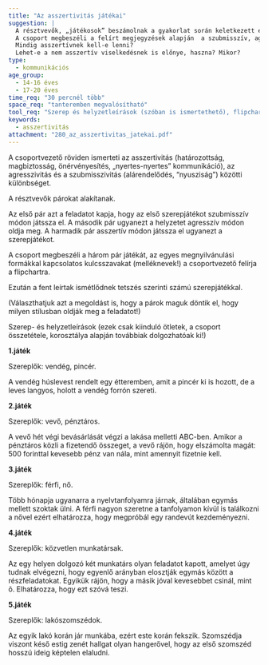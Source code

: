 ```yaml
---
title: "Az asszertivitás játékai"
suggestion: | 
  A résztvevők, „játékosok” beszámolnak a gyakorlat során keletkezett érzéseikről, arról, hogyan élték meg a három különböző viselkedési stílust.
  A csoport megbeszéli a felírt megjegyzések alapján  a szubmisszív, agresszív és asszertív viselkedés nem verbális elemei közti különbségeket.
  Mindig asszertívnek kell-e lenni?
  Lehet-e a nem asszertív viselkedésnek is előnye, haszna? Mikor?
type:
  - kommunikációs
age_group:
  - 14-16 éves
  - 17-20 éves
time_req: "30 percnél több"
space_req: "tanteremben megvalósítható"
tool_req: "Szerep és helyzetleírások (szóban is ismertethető), flipchart, tollak."
keywords: 
  - asszertivitás
attachment: "280_az_asszertivitas_jatekai.pdf"
---
```


A csoportvezető röviden ismerteti az asszertivitás (határozottság, magbiztosság, önérvényesítés, „nyertes-nyertes” kommunikáció), az agresszivitás és a szubmisszivitás (alárendelődés, “nyusziság”) közötti különbséget.

A résztvevők párokat alakítanak.

Az első pár azt a feladatot kapja, hogy az első szerepjátékot szubmisszív módon játssza el. A második pár ugyanezt a helyzetet agresszív módon oldja meg. A harmadik pár asszertív módon játssza el ugyanezt a szerepjátékot.

A csoport megbeszéli a három pár játékát, az egyes megnyilvánulási formákkal kapcsolatos kulcsszavakat (melléknevek!) a csoportvezető felírja a flipchartra.

Ezután a fent leírtak ismétlődnek tetszés szerinti számú szerepjátékkal.

(Választhatjuk azt a megoldást is, hogy a párok maguk döntik el, hogy milyen stílusban oldják meg a feladatot!)

Szerep- és helyzetleírások (ezek csak kiinduló ötletek, a csoport összetétele, korosztálya alapján továbbiak dolgozhatóak ki!)

**1.játék**

Szereplők: vendég, pincér.

A vendég húslevest rendelt egy étteremben, amit a pincér ki is hozott, de a leves langyos, holott a vendég forrón szereti.

**2.játék**

Szereplők: vevő, pénztáros.

A vevő hét végi bevásárlását végzi a lakása melletti ABC-ben. Amikor a pénztáros közli a fizetendő összeget, a vevő rájön, hogy elszámolta magát: 500 forinttal kevesebb pénz van nála, mint amennyit fizetnie kell.

**3.játék**

Szereplők: férfi, nő.

Több hónapja ugyanarra a nyelvtanfolyamra járnak, általában egymás mellett szoktak ülni. A férfi nagyon szeretne a tanfolyamon kívül is találkozni a nővel ezért elhatározza, hogy megpróbál egy randevút kezdeményezni.

**4.játék**

Szereplők: közvetlen munkatársak.

Az egy helyen dolgozó két munkatárs olyan feladatot kapott, amelyet úgy tudnak elvégezni, hogy egyenlő arányban elosztják egymás között a részfeladatokat. Egyikük rájön, hogy a másik jóval kevesebbet csinál, mint õ. Elhatározza, hogy ezt szóvá teszi.

**5.játék**

Szereplők: lakószomszédok.

Az egyik lakó korán jár munkába, ezért este korán fekszik. Szomszédja viszont késő estig zenét hallgat olyan hangerővel, hogy az első szomszéd hosszú ideig képtelen elaludni.
  
  
